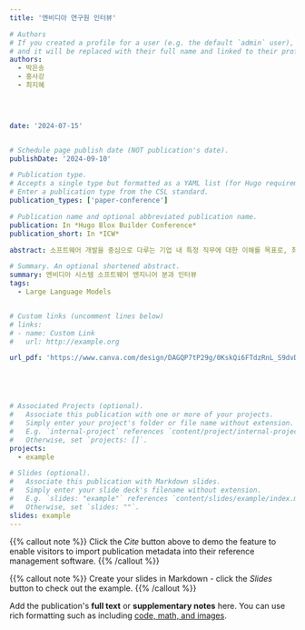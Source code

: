 ```yaml
---
title: '엔비디아 연구원 인터뷰'

# Authors
# If you created a profile for a user (e.g. the default `admin` user), write the username (folder name) here
# and it will be replaced with their full name and linked to their profile.
authors:
  - 박은송
  - 홍사강
  - 최지혜
  



date: '2024-07-15'


# Schedule page publish date (NOT publication's date).
publishDate: '2024-09-10'

# Publication type.
# Accepts a single type but formatted as a YAML list (for Hugo requirements).
# Enter a publication type from the CSL standard.
publication_types: ['paper-conference']

# Publication name and optional abbreviated publication name.
publication: In *Hugo Blox Builder Conference*
publication_short: In *ICW*

abstract: 소프트웨어 개발을 중심으로 다루는 기업 내 특정 직무에 대한 이해를 목표로, 최근 IT 계열 내 소프트웨어 시스템의 발전 과정을 이해하고, 현실적인 진로 설정 과정과 관련해 멘토링을 받으면서 추후 희망하는 진로에 대한 로드맵을 설정하기 위해 여름방학 동안 현직자 인터뷰를 진행하기로 했다. 그 중 엔비디아 시스템 소프트웨어 엔지니어분과 인터뷰를 진행했다.

# Summary. An optional shortened abstract.
summary: 엔비디아 시스템 소프트웨어 엔지니어 분과 인터뷰
tags:
  - Large Language Models


# Custom links (uncomment lines below)
# links:
# - name: Custom Link
#   url: http://example.org

url_pdf: 'https://www.canva.com/design/DAGQP7tP29g/0KskQi6FTdzRnL_S9dvDHQ/view?utm_content=DAGQP7tP29g&utm_campaign=share_your_design&utm_medium=link&utm_source=shareyourdesignpanel'





# Associated Projects (optional).
#   Associate this publication with one or more of your projects.
#   Simply enter your project's folder or file name without extension.
#   E.g. `internal-project` references `content/project/internal-project/index.md`.
#   Otherwise, set `projects: []`.
projects:
  - example

# Slides (optional).
#   Associate this publication with Markdown slides.
#   Simply enter your slide deck's filename without extension.
#   E.g. `slides: "example"` references `content/slides/example/index.md`.
#   Otherwise, set `slides: ""`.
slides: example
---
```


{{% callout note %}}
Click the _Cite_ button above to demo the feature to enable visitors to import publication metadata into their reference management software.
{{% /callout %}}

{{% callout note %}}
Create your slides in Markdown - click the _Slides_ button to check out the example.
{{% /callout %}}

Add the publication's **full text** or **supplementary notes** here. You can use rich formatting such as including [code, math, and images](https://docs.hugoblox.com/content/writing-markdown-latex/).
